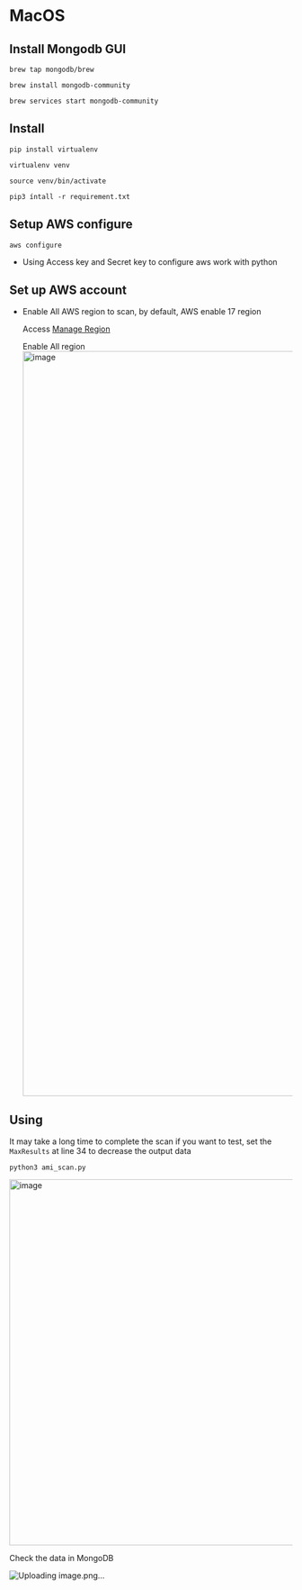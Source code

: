 
# MacOS

## Install Mongodb GUI 
```
brew tap mongodb/brew

brew install mongodb-community

brew services start mongodb-community

```
## Install  
```
pip install virtualenv

virtualenv venv

source venv/bin/activate

pip3 íntall -r requirement.txt

```
## Setup AWS configure

`aws configure `

- Using Access key and Secret key to configure aws work with python

## Set up  AWS account 
- Enable All AWS region to scan, by default, AWS enable 17 region
  
  Access [Manage Region](https://us-east-1.console.aws.amazon.com/billing/home?region=us-east-1#/account?AWS-Regions)

  Enable All region
  <img width="1323" alt="image" src="https://github.com/zer0qs/aws_tool/assets/83699106/49157ce4-22c2-4051-856c-fd741b641d45">

## Using 
It may take a long time to complete the scan if you want to test, set the `MaxResults` at line 34 to decrease the output data
```
python3 ami_scan.py
```
<img width="650" alt="image" src="https://github.com/zer0qs/aws_tool/assets/83699106/8f075ea8-df29-4d5d-941e-a45fdfac2116">


Check the data in MongoDB

![Uploading image.png…]()

